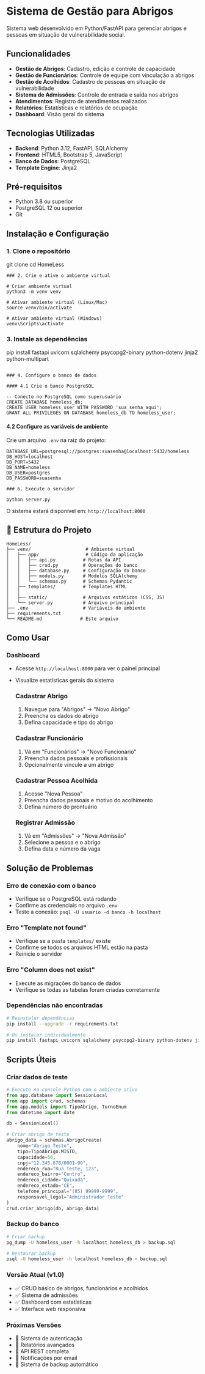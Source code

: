 #  Sistema de Gestão para Abrigos

Sistema web desenvolvido em Python/FastAPI para gerenciar abrigos e pessoas em situação de vulnerabilidade social.

## Funcionalidades

- **Gestão de Abrigos**: Cadastro, edição e controle de capacidade
- **Gestão de Funcionários**: Controle de equipe com vinculação a abrigos
- **Gestão de Acolhidos**: Cadastro de pessoas em situação de vulnerabilidade
- **Sistema de Admissões**: Controle de entrada e saída nos abrigos
- **Atendimentos**: Registro de atendimentos realizados
- **Relatórios**: Estatísticas e relatórios de ocupação
- **Dashboard**: Visão geral do sistema

## Tecnologias Utilizadas

- **Backend**: Python 3.12, FastAPI, SQLAlchemy
- **Frontend**: HTML5, Bootstrap 5, JavaScript
- **Banco de Dados**: PostgreSQL
- **Template Engine**: Jinja2

## Pré-requisitos

- Python 3.8 ou superior
- PostgreSQL 12 ou superior
- Git

## Instalação e Configuração

### 1. Clone o repositório

git clone <url-do-repositorio>
cd HomeLess
```
### 2. Crie e ative o ambiente virtual

# Criar ambiente virtual
python3 -m venv venv

# Ativar ambiente virtual (Linux/Mac)
source venv/bin/activate

# Ativar ambiente virtual (Windows)
venv\Scripts\activate
```

### 3. Instale as dependências

pip install fastapi uvicorn sqlalchemy psycopg2-binary python-dotenv jinja2 python-multipart
```

### 4. Configure o banco de dados

#### 4.1 Crie o banco PostgreSQL

-- Conecte no PostgreSQL como superusuário
CREATE DATABASE homeless_db;
CREATE USER homeless_user WITH PASSWORD 'sua_senha_aqui';
GRANT ALL PRIVILEGES ON DATABASE homeless_db TO homeless_user;
```

#### 4.2 Configure as variáveis de ambiente
Crie um arquivo `.env` na raiz do projeto:
```env
DATABASE_URL=postgresql://postgres:suasenha@localhost:5432/homeless
DB_HOST=localhost
DB_PORT=5432
DB_NAME=homeless
DB_USER=postgres
DB_PASSWORD=suasenha

### 6. Execute o servidor

python server.py
```

O sistema estará disponível em: `http://localhost:8000`

## 📁 Estrutura do Projeto

```
HomeLess/
├── venv/                    # Ambiente virtual
│   ├── app/                 # Código da aplicação
│   │   ├── api.py          # Rotas da API
│   │   ├── crud.py         # Operações do banco
│   │   ├── database.py     # Configuração do banco
│   │   ├── models.py       # Modelos SQLAlchemy
│   │   └── schemas.py      # Schemas Pydantic
│   ├── templates/          # Templates HTML
│   │   
│   ├── static/             # Arquivos estáticos (CSS, JS)
│   └── server.py           # Arquivo principal
├── .env                    # Variáveis de ambiente
├── requirements.txt              
└── README.md              # Este arquivo
```

## Como Usar

### Dashboard
- Acesse `http://localhost:8000` para ver o painel principal
- Visualize estatísticas gerais do sistema

  ### Cadastrar Abrigo
  1. Navegue para "Abrigos" → "Novo Abrigo"
  2. Preencha os dados do abrigo
  3. Defina capacidade e tipo do abrigo
  
  ### Cadastrar Funcionário
  1. Vá em "Funcionários" → "Novo Funcionário"
  2. Preencha dados pessoais e profissionais
  3. Opcionalmente vincule a um abrigo
  
  ### Cadastrar Pessoa Acolhida
  1. Acesse "Nova Pessoa"
  2. Preencha dados pessoais e motivo do acolhimento
  3. Defina número do prontuário
  
  ### Registrar Admissão
  1. Vá em "Admissões" → "Nova Admissão"
  2. Selecione a pessoa e o abrigo
  3. Defina data e número da vaga





## Solução de Problemas

### Erro de conexão com o banco
- Verifique se o PostgreSQL está rodando
- Confirme as credenciais no arquivo `.env`
- Teste a conexão: `psql -U usuario -d banco -h localhost`

### Erro "Template not found"
- Verifique se a pasta `templates/` existe
- Confirme se todos os arquivos HTML estão na pasta
- Reinicie o servidor

### Erro "Column does not exist"
- Execute as migrações do banco de dados
- Verifique se todas as tabelas foram criadas corretamente

### Dependências não encontradas
```bash
# Reinstalar dependências
pip install --upgrade -r requirements.txt

# Ou instalar individualmente
pip install fastapi uvicorn sqlalchemy psycopg2-binary python-dotenv jinja2 python-multipart
```

## Scripts Úteis

### Criar dados de teste
```python
# Execute no console Python com o ambiente ativo
from app.database import SessionLocal
from app import crud, schemas
from app.models import TipoAbrigo, TurnoEnum
from datetime import date

db = SessionLocal()

# Criar abrigo de teste
abrigo_data = schemas.AbrigoCreate(
    nome="Abrigo Teste",
    tipo=TipoAbrigo.MISTO,
    capacidade=50,
    cnpj="12.345.678/0001-90",
    endereco_rua="Rua Teste, 123",
    endereco_bairro="Centro",
    endereco_cidade="Quixadá",
    endereco_estado="CE",
    telefone_principal="(85) 99999-9999",
    responsavel_legal="Administrador Teste"
)
crud.criar_abrigo(db, abrigo_data)
```

### Backup do banco
```bash
# Criar backup
pg_dump -U homeless_user -h localhost homeless_db > backup.sql

# Restaurar backup
psql -U homeless_user -h localhost homeless_db < backup.sql
```


### Versão Atual (v1.0)
- ✅ CRUD básico de abrigos, funcionários e acolhidos
- ✅ Sistema de admissões
- ✅ Dashboard com estatísticas
- ✅ Interface web responsiva


### Próximas Versões
- 🔄 Sistema de autenticação
- 🔄 Relatórios avançados
- 🔄 API REST completa
- 🔄 Notificações por email
- 🔄 Sistema de backup automático
